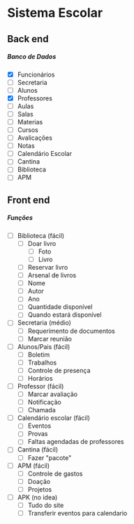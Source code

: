 Sistema Escolar
===

## Back end
##### Banco de Dados
- [x] Funcionários
- [ ] Secretaria
- [ ] Alunos
- [x] Professores
- [ ] Aulas
- [ ] Salas
- [ ] Materias
- [ ] Cursos
- [ ] Avalicações
- [ ] Notas
- [ ] Calendário Escolar
- [ ] Cantina
- [ ] Biblioteca
- [ ] APM

## Front end
##### Funções
- [ ] Biblioteca (fácil)
	- [ ] Doar livro
		- [ ] Foto
		- [ ] Livro
	- [ ] Reservar livro
	- [ ] Arsenal de livros
  	- [ ] Nome
  	- [ ] Autor
  	- [ ] Ano
  	- [ ] Quantidade disponível
  	- [ ] Quando estará disponível
- [ ] Secretaria (médio)
  - [ ] Requerimento de documentos
  - [ ] Marcar reunião
- [ ] Alunos/Pais (fácil)
  - [ ] Boletim
  - [ ] Trabalhos
  - [ ] Controle de presença
  - [ ] Horários
- [ ] Professor (fácil)
  - [ ] Marcar avaliação
  - [ ] Notificação
  - [ ] Chamada
- [ ] Calendário escolar (fácil)
  - [ ] Eventos
  - [ ] Provas
  - [ ] Faltas agendadas de professores
- [ ] Cantina (fácil)
	- [ ] Fazer "pacote"
- [ ] APM (fácil)
  - [ ] Controle de gastos
  - [ ] Doação
  - [ ] Projetos
- [ ] APK (no idea)
	- [ ] Tudo do site
	- [ ] Transferir eventos para calendario
